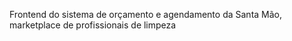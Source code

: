 Frontend do sistema de orçamento e agendamento da Santa Mão, marketplace de profissionais de limpeza
